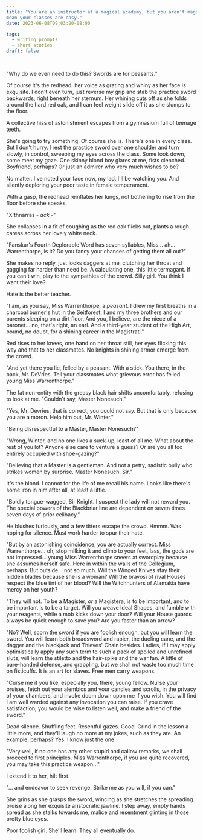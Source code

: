 ```yaml
---
title: "You are an instructor at a magical academy, but you aren't magical at all, but that doesn't 
mean your classes are easy."
date: 2023-06-08T09:03:20-08:00

tags:
  - writing prompts
  - short stories
draft: false

---
```


"Why do we even need to do this? Swords are for peasants."

Of *course* it's the redhead, her voice as grating and whiny as her face is exquisite. I don't even 
turn, just reverse my grip and stab the practice sword backwards, right beneath her sternum. Her 
whining cuts off as she folds around the hard red oak, and I can feel weight slide off it as she 
slumps to the floor.

A collective hiss of astonishment escapes from a gymnasium full of teenage teeth.

She's going to try something. Of course she is. There's one in every class. But I don't hurry. 
I rest the practice sword over one shoulder and turn slowly, in control, sweeping my eyes across 
the class. Some look down, some meet my gaze. One skinny blond boy glares at me, fists clenched. 
Boyfriend, perhaps? Or just an admirer who very much wishes to be?

No matter. I've noted your face now, my lad. I'll be watching you. And silently deploring your poor 
taste in female temperament.

With a gasp, the redhead reinflates her lungs, not bothering to rise from the floor before she 
speaks.

"X'thnarras - *ack* -"

She collapses in a fit of coughing as the red oak flicks out, plants a rough caress across her 
lovely white neck.

"Fanskar's Fourth Deplorable Word has seven syllables, Miss... ah... Warrenthorpe, is it? Do you 
fancy your chances of getting them all out?"

She makes no reply, just looks daggers at me, clutching her throat and gagging far harder than need 
be. A calculating one, this little termagant. If you can't win, play to the sympathies of the crowd.
Silly girl. You think I want their love?

Hate is the better teacher.

"I am, as you say, Miss Warrenthorpe, a *peasant*. I drew my first breaths in a charcoal burner's hut 
in the Seitforest, I and my three brothers and our parents sleeping on a dirt floor. And you, I 
believe, are the niece of a baronet... no, that's right, an earl. And a third-year student of the 
High Art, bound, no doubt, for a shining career in the Magistrati."

Red rises to her knees, one hand on her throat still, her eyes flicking this way and that to her 
classmates. No knights in shining armor emerge from the crowd.

"And yet there you lie, felled by a peasant. With a stick. You there, in the back, Mr. DeVries. 
Tell your classmates what grievous error has felled young Miss Warrenthorpe."

The fat non-entity with the greasy black hair shifts uncomfortably, refusing to look at me. 
"Couldn't say, Master Nonesuch."

"Yes, Mr. Devries, that is correct, you could not say. But that is only because you are a moron. 
Help him out, Mr. Winter."

"Being disrespectful to a Master, Master Nonesuch?"

"Wrong, Winter, and no one likes a suck-up, least of all me. What about the rest of you lot? Anyone 
else care to venture a guess? Or are you all too entirely occupied with shoe-gazing?"

"Believing that a Master is a gentleman. And not a petty, sadistic bully who strikes women by 
surprise. Master Nonesuch. Sir."

It's the blond. I cannot for the life of me recall his name. Looks like there's some iron in him 
after all, at least a little.

"Boldly tongue-wagged, Sir Knight. I suspect the lady will not reward you. The special powers of 
the Blackbriar line are dependent on seven times seven days of prior celibacy."

He blushes furiously, and a few titters escape the crowd. Hmmm. Was hoping for silence. Must work 
harder to spur their hate.

"But by an astonishing coincidence, you are actually correct. Miss Warrenthorpe... oh, stop milking 
it and climb to your feet, lass, the gods are not impressed... young Miss Warrenthorpe sneers at 
swordplay because she assumes herself safe. Here in within the walls of the Collegium, perhaps. 
But outside... not so much. Will the Winged Knives stay their hidden blades because she is a woman? 
Will the bravosi of rival Houses respect the blue tint of her blood? Will the Witchhunters of 
Alamakia have mercy on her youth?

"They will not. To be a Magister, *or* a Magistera, is to be important, and to be important is to 
be a target. Will you weave Ideal Shapes, and fumble with your reagents, while a mob kicks down 
your door? Will your House guards always be quick enough to save you? Are you faster than an arrow?

"No? Well, scorn the sword if you are foolish enough, but you will learn the sword. You will learn 
both broadsword and rapier, the dueling cane, and the dagger and the blackjack and Thieves' Chain 
besides. Ladies, if I may apply optimistically apply any such term to such a pack of spoiled and 
unrefined sluts, will learn the stiletto and the hair-spike and the war fan. A little of bare-handed
defense, and grappling, but we shall not waste too much time on fisticuffs. It is an art for slaves.
Free men carry weapons.

"Curse me if you like, especially you, there, young fellow. Nurse your bruises, fetch out your 
alembics and your candles and scrolls, in the privacy of your chambers, and invoke doom down upon 
me if you wish. You will find I am well warded against any invocation you can raise. If you crave 
satisfaction, you would be wise to listen well, and make a friend of the sword."

Dead silence. Shuffling feet. Resentful gazes. Good. Grind in the lesson a little more, and they'll 
laugh no more at my jokes, such as they are. An example, perhaps? Yes. I know just the one.

"Very well, if no one has any other stupid and callow remarks, we shall proceed to first principles.
Miss Warrenthorpe, if you are quite recovered, you may take this practice weapon..."

I extend it to her, hilt first.

"... and endeavor to seek revenge. Strike me as you will, if you can."

She grins as she grasps the sword, wincing as she stretches the spreading bruise along her exquisite
aristocratic jawline. I step away, empty hands spread as she stalks towards me, malice and 
resentment glinting in those pretty blue eyes.

Poor foolish girl. She'll learn. They all eventually do.
